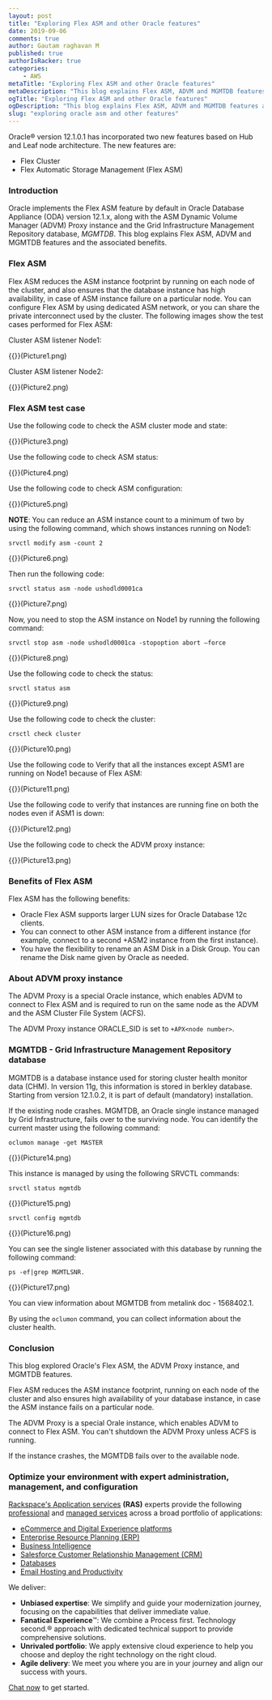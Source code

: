 ```yaml
---
layout: post
title: "Exploring Flex ASM and other Oracle features"
date: 2019-09-06
comments: true
author: Gautam raghavan M
published: true
authorIsRacker: true
categories:
    - AWS
metaTitle: "Exploring Flex ASM and other Oracle features"
metaDescription: "This blog explains Flex ASM, ADVM and MGMTDB features and the associated benefits."
ogTitle: "Exploring Flex ASM and other Oracle features"
ogDescription: "This blog explains Flex ASM, ADVM and MGMTDB features and the associated benefits."
slug: "exploring oracle asm and other features" 
---
```


Oracle&reg; version 12.1.0.1 has incorporated two new features based on Hub and Leaf
node architecture. The new features are:

-	Flex Cluster
-	Flex Automatic Storage Management (Flex ASM)

<!--more-->

### Introduction

Oracle implements the Flex ASM feature by default in Oracle Database Appliance
(ODA) version 12.1.x, along with the ASM Dynamic Volume Manager (ADVM) Proxy
instance and the Grid Infrastructure Management Repository database, *MGMTDB*.
This blog explains Flex ASM, ADVM and MGMTDB features and the associated
benefits.

### Flex ASM

Flex ASM reduces the ASM instance footprint by running on each node of the
cluster, and also ensures that the database instance has high availability, in
case of ASM instance failure on a particular node. You can configure Flex ASM
by using dedicated ASM network, or you can share the private interconnect used
by the cluster. The following images show the test cases performed for Flex ASM:

Cluster ASM listener Node1:

{{<image src="" title="" alt="">}}(Picture1.png)

Cluster ASM listener Node2:

{{<image src="" title="" alt="">}}(Picture2.png)

### Flex ASM test case

Use the following code to check the ASM cluster mode and state:

{{<image src="" title="" alt="">}}(Picture3.png)

Use the following code to check ASM status:

{{<image src="" title="" alt="">}}(Picture4.png)

Use the following code to check ASM configuration:

{{<image src="" title="" alt="">}}(Picture5.png)

**NOTE**: You can reduce an ASM instance count to a minimum of two by using the
following command, which shows instances running on Node1:

    srvctl modify asm -count 2

{{<image src="" title="" alt="">}}(Picture6.png)

Then run the following code:

    srvctl status asm -node ushodld0001ca

{{<image src="" title="" alt="">}}(Picture7.png)

Now, you need to stop the ASM instance on Node1 by running the following command:

    srvctl stop asm -node ushodld0001ca -stopoption abort –force

{{<image src="" title="" alt="">}}(Picture8.png)

Use the following code to check the status:

    srvctl status asm

{{<image src="" title="" alt="">}}(Picture9.png)

Use the following code to check the cluster:

    crsctl check cluster

{{<image src="" title="" alt="">}}(Picture10.png)



Use the following code to Verify that all the instances except ASM1 are running
on Node1 because of Flex ASM:

{{<image src="" title="" alt="">}}(Picture11.png)

Use the following code to verify that instances are running fine on both the
nodes even if ASM1 is down:

{{<image src="" title="" alt="">}}(Picture12.png)

Use the following code to check the ADVM proxy instance:

{{<image src="" title="" alt="">}}(Picture13.png)

### Benefits of Flex ASM

Flex ASM has the following benefits:

-	Oracle Flex ASM supports larger LUN sizes for Oracle Database 12c clients.
-	You can connect to other ASM instance from a different instance (for example,
   connect to a second +ASM2 instance from the first instance).
-	You have the flexibility to rename an ASM Disk in a Disk Group. You can
   rename the Disk name given by Oracle as needed.

### About ADVM proxy instance

The ADVM Proxy is a special Oracle instance, which enables ADVM to connect to
Flex ASM and is required to run on the same node as the ADVM and the ASM Cluster
File System (ACFS).

The ADVM Proxy instance ORACLE_SID is set to `+APX<node number>`.

### MGMTDB - Grid Infrastructure Management Repository database

MGMTDB is a database instance used for storing cluster health monitor data (CHM).
In version 11g, this information is stored in berkley database. Starting from
version 12.1.0.2, it is part of default (mandatory) installation.

If the existing node crashes. MGMTDB, an Oracle single instance managed by Grid
Infrastructure, fails over to the surviving node. You can identify the current
master using the following command:

    oclumon manage -get MASTER

{{<image src="" title="" alt="">}}(Picture14.png)

This instance is managed by using the following SRVCTL commands:

    srvctl status mgmtdb

{{<image src="" title="" alt="">}}(Picture15.png)

    srvctl config mgmtdb

{{<image src="" title="" alt="">}}(Picture16.png)


You can see the single listener associated with this database by running the
following command:

    ps -ef|grep MGMTLSNR.

{{<image src="" title="" alt="">}}(Picture17.png)

You can view information about MGMTDB from metalink doc - 1568402.1.

By using the `oclumon` command, you can collect information about the cluster
health.

### Conclusion

This blog explored Oracle's Flex ASM, the ADVM Proxy instance, and MGMTDB
features.

Flex ASM reduces the ASM instance footprint, running on each node of the
cluster and also ensures high availability of your database instance, in case
the ASM instance fails on a particular node.

The ADVM Proxy is a special Orale instance, which enables ADVM to connect to
Flex ASM. You can't shutdown the ADVM Proxy unless ACFS is running.

If the instance crashes, the MGMTDB fails over to the available node.


### Optimize your environment with expert administration, management, and configuration

[Rackspace's Application services](https://www.rackspace.com/application-management/managed-services)
**(RAS)** experts provide the following [professional](https://www.rackspace.com/application-management/professional-services)
and
[managed services](https://www.rackspace.com/application-management/managed-services) across
a broad portfolio of applications:

- [eCommerce and Digital Experience platforms](https://www.rackspace.com/ecommerce-digital-experience)
- [Enterprise Resource Planning (ERP)](https://www.rackspace.com/erp)
- [Business Intelligence](https://www.rackspace.com/business-intelligence)
- [Salesforce Customer Relationship Management (CRM)](https://www.rackspace.com/salesforce-managed-services)
- [Databases](https://www.rackspace.com/dba-services)
- [Email Hosting and Productivity](https://www.rackspace.com/email-hosting)

We deliver:

- **Unbiased expertise**: We simplify and guide your modernization journey,
focusing on the capabilities that deliver immediate value.
- **Fanatical Experience**&trade;: We combine a Process first. Technology second.&reg;
approach with dedicated technical support to provide comprehensive solutions.
- **Unrivaled portfolio**: We apply extensive cloud experience to help you
choose and deploy the right technology on the right cloud.
- **Agile delivery**: We meet you where you are in your journey and align
our success with yours.

[Chat now](https://www.rackspace.com/#chat) to get started.

